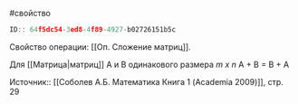 #свойство 

```javascript
ID:: 64f5dc54-3ed8-4f89-4927-b02726151b5c 
```

Свойство операции: [[Оп. Сложение матриц]].

Для [[Матрица|матриц]] А и B одинакового размера _m x n_
A + B = B + A

Источник:: [[Соболев А.Б. Математика Книга 1 (Academia 2009)]], стр. 29